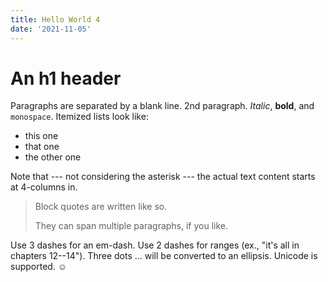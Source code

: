 ```yaml
---
title: Hello World 4
date: '2021-11-05'
---
```


# An h1 header

Paragraphs are separated by a blank line.
2nd paragraph. _Italic_, **bold**, and `monospace`. Itemized lists look like:

-   this one
-   that one
-   the other one

Note that --- not considering the asterisk --- the actual text content starts at 4-columns in.

> Block quotes are
> written like so.
>
> They can span multiple paragraphs,
> if you like.

Use 3 dashes for an em-dash. Use 2 dashes for ranges (ex., "it's all in chapters 12--14"). Three dots ... will be converted to an ellipsis.
Unicode is supported. ☺
